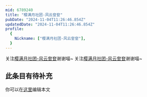 ```yaml
---
mid: 6789240
title: "樱满月社团-风云奆奆"
pubDate: "2024-11-04T11:26:46.854Z"
updatedDate: "2024-11-04T11:26:46.854Z"
profile:
  {
    Nickname: ["樱满月社团-风云奆奆"],
  }
---
```


关注[樱满月社团-风云奆奆](https://space.bilibili.com/6789240)谢谢喵~ 关注[樱满月社团-风云奆奆](https://space.bilibili.com/6789240)谢谢喵~

## 此条目有待补充
你可以在[这里](https://github.com/Yuhanawa/VTuber.ICU/edit/master/src/content/v/樱满月社团-风云奆奆/index.md)编辑本文
